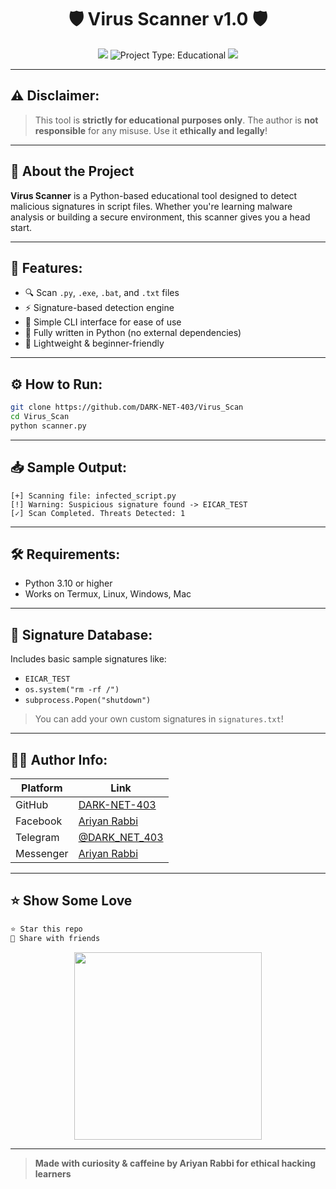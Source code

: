
<h1 align="center">🛡️ Virus Scanner v1.0 🛡️</h1>
<p align="center">
  <img src="https://img.shields.io/badge/Python-3.10+-blue?style=for-the-badge&logo=python" />
  <img src="https://img.shields.io/badge/Project_Type-Educational-green?style=for-the-badge&logo=book" alt="Project Type: Educational"/>
  <img src="https://img.shields.io/badge/Status-Active-brightgreen?style=for-the-badge&logo=github" />
</p>

---

## ⚠️ Disclaimer:
> This tool is **strictly for educational purposes only**. The author is **not responsible** for any misuse. Use it **ethically and legally**!

---

## 🧠 About the Project

**Virus Scanner** is a Python-based educational tool designed to detect malicious signatures in script files. Whether you're learning malware analysis or building a secure environment, this scanner gives you a head start.

---

## 🚀 Features:
- 🔍 Scan `.py`, `.exe`, `.bat`, and `.txt` files
- ⚡ Signature-based detection engine
- 📜 Simple CLI interface for ease of use
- 🧠 Fully written in Python (no external dependencies)
- 📂 Lightweight & beginner-friendly

---

## ⚙️ How to Run:

```bash
git clone https://github.com/DARK-NET-403/Virus_Scan
cd Virus_Scan
python scanner.py
```

---

## 📥 Sample Output:
```
[+] Scanning file: infected_script.py
[!] Warning: Suspicious signature found -> EICAR_TEST
[✓] Scan Completed. Threats Detected: 1
```

---

## 🛠️ Requirements:
- Python 3.10 or higher
- Works on Termux, Linux, Windows, Mac

---

## 🧪 Signature Database:
Includes basic sample signatures like:
- `EICAR_TEST`
- `os.system("rm -rf /")`
- `subprocess.Popen("shutdown")`

> You can add your own custom signatures in `signatures.txt`!

---

## 👨‍💻 Author Info:

| Platform | Link |
|----------|------|
| GitHub   | [DARK-NET-403](https://github.com/DARK-NET-403) |
| Facebook | [Ariyan Rabbi](https://www.facebook.com/share/1FiCkCecyD/) |
| Telegram | [@DARK_NET_403](https://t.me/DARK_NET_403) |
| Messenger| [Ariyan Rabbi](https://m.me/DARK.NET.403) |

---

## ⭐ Show Some Love

```bash
⭐ Star this repo
🔁 Share with friends
```

<p align="center">
  <img src="https://media.tenor.com/2uyENRmiUt0AAAAC/coding.gif" width="300px" />
</p>

---

> **Made with curiosity & caffeine by Ariyan Rabbi for ethical hacking learners**
